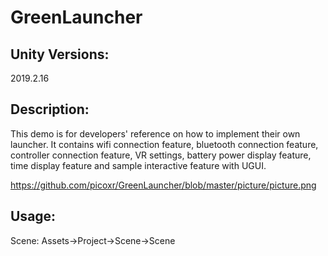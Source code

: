 # GreenLauncher

## Unity Versions:

2019.2.16

## Description:

This demo is for developers' reference on how to implement their own launcher. It contains wifi connection feature, bluetooth connection feature, controller connection feature, VR settings, battery power display feature, time display feature and sample interactive feature with UGUI.

https://github.com/picoxr/GreenLauncher/blob/master/picture/picture.png

## Usage:

Scene: Assets->Project->Scene->Scene
